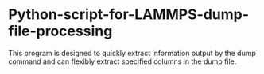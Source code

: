 # Python-script-for-LAMMPS-dump-file-processing
This program is designed to quickly extract information output by the dump command and can flexibly extract specified columns in the dump file.
